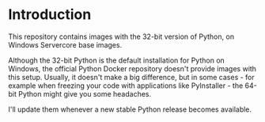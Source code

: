 # Introduction
This repository contains images with the 32-bit version of Python, on Windows Servercore base images.

Although the 32-bit Python is the default installation for Python on Windows, the official Python Docker repository doesn't provide images with this setup. Usually, it doesn't make a big difference, but in some cases - for example when freezing your code with applications like PyInstaller - the 64-bit Python might give you some headaches.

I'll update them whenever a new stable Python release becomes available.
